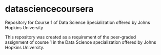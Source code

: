 # datasciencecoursera
Repository for Course 1 of Data Science Specialization offered by Johns Hopkins University

This repository was created as a requirement of the peer-graded assignment of course 1 in the Data Science specialization offered by Johns Hopkins University.
